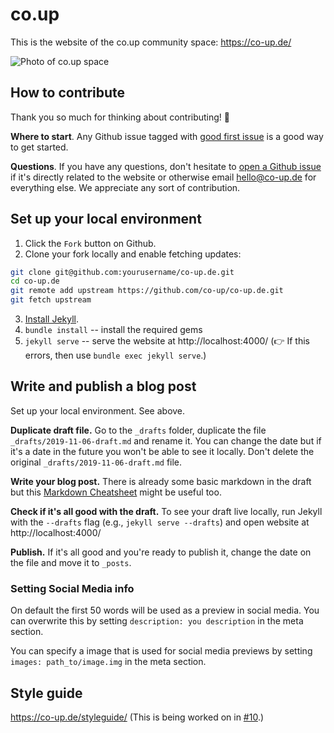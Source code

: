 # co.up

This is the website of the co.up community space: https://co-up.de/

![Photo of co.up space](https://co-up.de/photos/coup_3rd_lounge.jpg)

## How to contribute

Thank you so much for thinking about contributing! 🌻

__Where to start__. Any Github issue tagged with [good first issue](https://github.com/co-up/co-up.de/issues?q=is%3Aissue+is%3Aopen+label%3A%22good+first+issue%22) is a good way to get started.

__Questions__. If you have any questions, don't hesitate to [open a Github issue](https://github.com/co-up/co-up.de/issues/new) if it's directly related to the website or otherwise email hello@co-up.de for everything else. We appreciate any sort of contribution.


## Set up your local environment

1. Click the `Fork` button on Github.
2. Clone your fork locally and enable fetching updates:

```sh
git clone git@github.com:yourusername/co-up.de.git
cd co-up.de
git remote add upstream https://github.com/co-up/co-up.de.git
git fetch upstream
```

3. [Install Jekyll](https://jekyllrb.com/docs/installation/).
4. `bundle install` -- install the required gems
5. `jekyll serve` -- serve the website at http://localhost:4000/
(👉 If this errors, then use `bundle exec jekyll serve`.)


## Write and publish a blog post

Set up your local environment. See above.

__Duplicate draft file.__ Go to the `_drafts` folder, duplicate the file `_drafts/2019-11-06-draft.md` and rename it. You can change the date but if it's a date in the future you won't be able to see it locally.
Don't delete the original `_drafts/2019-11-06-draft.md` file.

__Write your blog post.__ There is already some basic markdown in the draft but this [Markdown Cheatsheet](http://www.jekyllnow.com/Markdown-Style-Guide/) might be useful too.

__Check if it's all good with the draft.__ To see your draft live locally, run Jekyll with the `--drafts` flag (e.g., `jekyll serve --drafts`) and open website at http://localhost:4000/

__Publish.__ If it's all good and you're ready to publish it, change the date on the file and move it to `_posts`.

### Setting Social Media info

On default the first 50 words will be used as a preview in social media. You can overwrite this by setting  `description: you description` in the meta section.

You can specify a image that is used for social media previews by setting
`images: path_to/image.img` in the meta section.

## Style guide

https://co-up.de/styleguide/ (This is being worked on in [#10](https://github.com/co-up/co-up.de/issues/10).)
